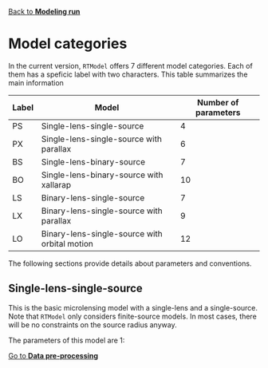 [Back to **Modeling run**](ModelingRun.md)

# Model categories

In the current version, `RTModel` offers 7 different model categories. Each of them has a speficic label with two characters. This table summarizes the main information

| Label | Model | Number of parameters |
| --- | --- | --- |
| PS | Single-lens-single-source | 4 |
| PX | Single-lens-single-source with parallax | 6 |
| BS | Single-lens-binary-source | 7 |
| BO | Single-lens-binary-source with xallarap | 10 |
| LS | Binary-lens-single-source | 7 |
| LX | Binary-lens-single-source with parallax | 9 |
| LO | Binary-lens-single-source with orbital motion | 12 |

The following sections provide details about parameters and conventions.

## Single-lens-single-source

This is the basic microlensing model with a single-lens and a single-source. Note that `RTModel` only considers finite-source models. In most cases, there will be no constraints on the source radius anyway.

The parameters of this model are
1: 





[Go to **Data pre-processing**](DataPreprocessing.md)

